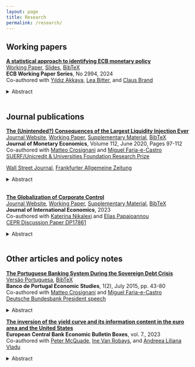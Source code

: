```yaml
---
layout: page
title: Research
permalink: /research/
---
```


## Working papers

[**A statistical approach to identifying ECB monetary policy**](https://www.ecb.europa.eu/pub/pdf/scpwps/ecb.wp2994~6c2bcefa86.en.pdf) <br>
[Working Paper](https://www.ecb.europa.eu/pub/pdf/scpwps/ecb.wp2994~6c2bcefa86.en.pdf), [Slides](files/ABBF_slides.pdf), [BibTeX](/files/bibtex_statisticalapproach.bib) <br>
**ECB Working Paper Series**, No 2994, 2024 <br>
Co-authored with [Yıldız Akkaya](https://sites.google.com/site/yildizakkaya), [Lea Bitter](https://www.leabitter.com/), and [Claus Brand](https://www.ecb.europa.eu/pub/research/authors/profiles/claus-brand.en.html)
<details><summary>Abstract</summary>
We construct monetary policy indicators from high-frequency asset price changes following policy announcements, emphasising the concentration of asset price responses along specific dimensions and their leptokurtic distribution. Traditionally, these dimensions are identified by rotating principal components based on economic assumptions that overlook information in excess kurtosis. We employ Varimax rotation, leveraging excess kurtosis without using economic restrictions. Within a set of euro-area risk-free assets Varimax validates policy news along dimensions previously derived from structural identification approaches and rejects evidence of macroinformation shocks. Yet, once adding risky assets Varimax identifies only one risk-free factor in medium- to long-term yields and instead points to additional risk-shift factors.
</details>

<br>

## Journal publications

[**The (Unintended?) Consequences of the Largest Liquidity Injection Ever**](https://doi.org/10.1016/j.jmoneco.2019.01.020) <br>
[Journal Website](https://doi.org/10.1016/j.jmoneco.2019.01.020), [Working Paper](/files/CCF.pdf), [Supplementary Material](/files/CCF_Supplementary_Material.pdf), [BibTeX](/files/bibtex_ccf_jme.bib) <br>
**Journal of Monetary Economics**, Volume 112, June 2020, Pages 97-112 <br>
Co-authored with [Matteo Crosignani](http://matteocrosignani.com/) and [Miguel Faria-e-Castro](http://fariaecastro.net/) <br>
[SUERF/Unicredit & Universities Foundation Research Prize](https://www.suerf.org/suerf-unicredit-and-universities-foundation) <br>
<!-- [AFA 2016](http://www.afajof.org/details/page/8357781/2016-Meeting-Program.html), [SED 2016](https://editorialexpress.com/conference/SED2016/program/SED2016.html), [CFIC 2017](https://www.eventbrite.com/e/chicago-financial-institutions-conference-2017-registration-27614554877) <br> -->
[Wall Street Journal](https://www.wsj.com/articles/fed-paper-looks-at-unintended-consequences-of-largest-liquidity-injection-ever-1486748614), [Frankfurter Allgemeine Zeitung](http://blogs.faz.net/fazit/2016/01/06/was-kann-die-ezb-7140/)
<details>
<summary>Abstract</summary>
The design of lender-of-last-resort interventions can exacerbate the bank-sovereign nexus. During sovereign crises, central bank provision of long-term liquidity incentivizes banks to purchase high-yield eligible collateral securities matching the maturity of the central bank loans. Using unique security-level data, we find that the European Central Bank’s 3-year Long-Term Refinancing Operation caused Portuguese banks to purchase short-term domestic government bonds, equivalent to 10.6% of amounts outstanding, and pledge them to obtain central bank liquidity. The steepening of eurozone peripheral sovereign yield curves right after the policy announcement is consistent with the equilibrium effects of this “collateral trade.”
</details>

<br>

[**The Globalization of Corporate Control**](https://doi.org/10.1016/j.jinteco.2023.103754) <br>
[Journal Website](https://doi.org/10.1016/j.jinteco.2023.103754), [Working Paper](/files/corp_control.pdf), [Supplementary Material](/files/corp_control_appendix.pdf), [BibTeX](/files/bibtext_corp_control.bib) <br>
**Journal of International Economics**, 2023 <br>
Co-authored with [Katerina Nikalexi](https://twitter.com/knikalexi) and [Elias Papaioannou](https://sites.google.com/site/papaioannouelias/) <br>
[CEPR Discussion Paper DP17861](https://cepr.org/publications/dp17861)
<details>
<summary>Abstract</summary>
The internationalization of corporate control is a complex and poorly understood aspect of globalization, as it is challenging to trace controlling shareholders due to often opaque structures of ownership. We identify controlling shareholders for 22,000 listed firms to study the globalization of control. The network of international control appears very sparse, with strong home bias. A baseline gravity structure works well, as bilateral links are more potent for populous, affluent, and proximate countries. Institutions and tax haven status at source and destination play a modest role. Legal similarities, economic policy coordination, and cultural, linguistic, and historical ties play a non-negligible role telling of asset market and informational frictions; policy and legal similarities matter for financial institutions and banks, while informational/cultural barriers for individuals/families. International diversification motives play no major role. The results have implications for theoretical works on the internationalization of corporate control markets.
</details>

<br>

## Other articles and policy notes

[**The Portuguese Banking System During the Sovereign Debt Crisis**](/files/published_article_EN.pdf) <br>
[Versão Portuguesa](/files/published_article_PT.pdf), [BibTeX](/files/bibtex_ccf_bdpeconstudies_2015.bib) <br>
**Banco de Portugal Economic Studies**, 1(2), July 2015, pp. 43-80<br>
Co-authored with [Matteo Crosignani](http://matteocrosignani.com/) and [Miguel Faria-e-Castro](http://fariaecastro.net/) <br>
[Deutsche Bundesbank President speech](https://www.bis.org/review/r151211b.htm)
<details>
<summary>Abstract</summary>
We describe the evolution of balance sheets of monetary financial institutions (MFI) in Portugal before, during, and after the sovereign debt crisis of the late 2000’s. We account for several dimensions of heterogeneity including size, type, and nationality. We find that the Portuguese MFI sector rapidly expanded and increased its leverage before and during the crisis until 2012, after which it started a long deleveraging process. Many of the major aggregates, such as lending and deposits, follow this pattern. We observe a steady rise of non-traditional banking activities on both sides of the balance sheet of domestic institutions. The crisis weakened the international integration of the Portuguese financial sector, as domestic banks became less exposed to international counterparties. Finally, the Eurosystem and the Portuguese government have become relevant sources of funding as a result of the recent unprecedented monetary and fiscal interventions in the domestic financial system.
</details>

[**The inversion of the yield curve and its information content in the euro area and the United States**](https://www.ecb.europa.eu/press/economic-bulletin/focus/2023/html/ecb.ebbox202307_02~78906aa989.en.html) <br>
**European Central Bank Economic Bulletin Boxes**, vol. 7., 2023 <br>
Co-authored with [Peter McQuade](https://www.ecb.europa.eu/pub/research/authors/profiles/peter-mcquade.en.html), [Ine Van Robays](https://www.ecb.europa.eu/pub/research/authors/profiles/ine-van-robays.en.html), and [Andreea Liliana Vladu](https://www.ecb.europa.eu/pub/research/authors/profiles/andreea-liliana-vladu.en.html)
<details>
<summary>Abstract</summary>
This box highlights the recent inversion of the euro area and US yield curves and considers its information content for the future state of these economies. The slope of the yield curve is currently negative and the most steeply inverted it has been in decades for both the euro area and the United States. Among other factors, a negative slope may reflect investors’ expectations that the macroeconomic outlook will worsen, inflation will decline and longer-term yields will be lower as growth slows. In the past, the slope has typically had statistical predictive power for economic downturns. Recent estimates based on this indicator point to a high probability of a recession in the next 12 months in both jurisdictions. However, estimated recession probabilities are considerably lower when the models include information from additional financial indicators and oil prices, and when they account for the yield impact of the balance sheet policies of central banks. The analysis therefore highlights that a simple translation of the current historically negative yield curve slopes into a high recession probability would be an incomplete assessment.
</details>
